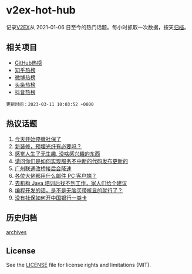 # v2ex-hot-hub

 记录[V2EX](https://www.v2ex.com/)从 2021-01-06 日至今的热门话题。每小时抓取一次数据，按天[归档](archives)。
 
 ## 相关项目

- [GitHub热榜](https://github.com/lonnyzhang423/github-hot-hub)
- [知乎热榜](https://github.com/lonnyzhang423/zhihu-hot-hub)
- [微博热榜](https://github.com/lonnyzhang423/weibo-hot-hub)
- [头条热榜](https://github.com/lonnyzhang423/toutiao-hot-hub)
- [抖音热榜](https://github.com/lonnyzhang423/douyin-hot-hub)


 `更新时间：2023-03-11 10:03:52 +0800`

## 热议话题

1. [今天开始停缴社保了](https://www.v2ex.com/t/922817)
1. [新装修，预埋光纤有必要吗？](https://www.v2ex.com/t/922897)
1. [感觉人生了无生趣, 没啥感兴趣的东西](https://www.v2ex.com/t/922857)
1. [请问你们是如何实现服务不中断的代码发布更新的](https://www.v2ex.com/t/922911)
1. [广州联通改桥接后会降速](https://www.v2ex.com/t/922995)
1. [各位大佬都用什么邮件 PC 客户端？](https://www.v2ex.com/t/922874)
1. [去机构 Java 培训后找不到工作，家人们给个建议](https://www.v2ex.com/t/922868)
1. [编程开发的话，是不是无脑买带核显的就行了？](https://www.v2ex.com/t/922816)
1. [没有社保如何开中国银行一类卡](https://www.v2ex.com/t/923021)

## 历史归档

[archives](archives)

## License

See the [LICENSE](LICENSE) file for license rights and limitations (MIT).
